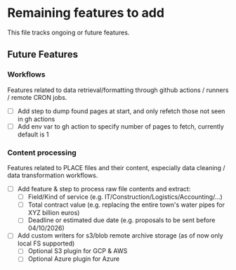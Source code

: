 # Remaining features to add

This file tracks ongoing or future features.

## Future Features

### Workflows

Features related to data retrieval/formatting through github actions / runners / remote CRON jobs.

- [ ] Add step to dump found pages at start, and only refetch those not seen in gh actions
- [ ] Add env var to gh action to specify number of pages to fetch, currently default is 1

### Content processing

Features related to PLACE files and their content, especially data cleaning / data transformation workflows.

- [ ] Add feature & step to process raw file contents and extract:
  - [ ] Field/Kind of service (e.g. IT/Construction/Logistics/Accounting/...)
  - [ ] Total contract value (e.g. replacing the entire town's water pipes for XYZ billion euros)
  - [ ] Deadline or estimated due date (e.g. proposals to be sent before 04/10/2026)
- [ ] Add custom writers for s3/blob remote archive storage (as of now only local FS supported)
  - [ ] Optional S3 plugin for GCP & AWS
  - [ ] Optional Azure plugin for Azure
